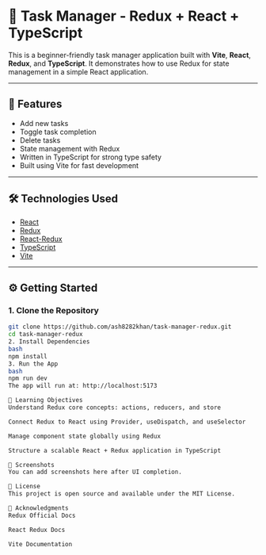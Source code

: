 # 📝 Task Manager - Redux + React + TypeScript

This is a beginner-friendly task manager application built with **Vite**, **React**, **Redux**, and **TypeScript**. It demonstrates how to use Redux for state management in a simple React application.

---

## 🚀 Features

- Add new tasks
- Toggle task completion
- Delete tasks
- State management with Redux
- Written in TypeScript for strong type safety
- Built using Vite for fast development

---


## 🛠️ Technologies Used

- [React](https://reactjs.org/)
- [Redux](https://redux.js.org/)
- [React-Redux](https://react-redux.js.org/)
- [TypeScript](https://www.typescriptlang.org/)
- [Vite](https://vitejs.dev/)

---

## ⚙️ Getting Started

### 1. Clone the Repository

```bash
git clone https://github.com/ash8282khan/task-manager-redux.git
cd task-manager-redux
2. Install Dependencies
bash
npm install
3. Run the App
bash
npm run dev
The app will run at: http://localhost:5173

🎯 Learning Objectives
Understand Redux core concepts: actions, reducers, and store

Connect Redux to React using Provider, useDispatch, and useSelector

Manage component state globally using Redux

Structure a scalable React + Redux application in TypeScript

📸 Screenshots
You can add screenshots here after UI completion.

📄 License
This project is open source and available under the MIT License.

🙌 Acknowledgments
Redux Official Docs

React Redux Docs

Vite Documentation

